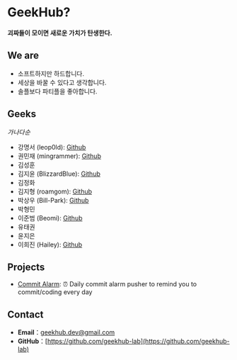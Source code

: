# GeekHub?

**괴짜들이 모이면 새로운 가치가 탄생한다.**

## We are

* 소프트하지만 하드합니다.
* 세상을 바꿀 수 있다고 생각합니다.
* 솔플보다 파티플을 좋아합니다.

## Geeks

*가나다순*

* 강명서 (leop0ld): [Github](https://github.com/leop0ld)
* 권민재 (mingrammer): [Github](https://github.com/mingrammer)
* 김성훈
* 김지윤 (BlizzardBlue): [Github](https://github.com/BlizzardBlue)
* 김정화
* 김지형 (roamgom): [Github](https://github.com/roamgom)
* 박상우 (Bill-Park): [Github](https://github.com/Bill-Park)
* 박형민
* 이준범 (Beomi): [Github](https://github.com/Beomi)
* 유태권
* 윤지은 
* 이희진 (Hailey): [Github](https://github.com/foxwavez)

## Projects

* [Commit Alarm](https://github.com/geekhub-lab/commit-alarm): :alarm_clock: Daily commit alarm pusher to remind you to commit/coding every day

## Contact

* **Email**：geekhub.dev@gmail.com
* **GitHub**：[https://github.com/geekhub-lab](https://github.com/geekhub-lab)
